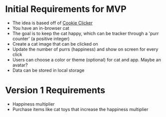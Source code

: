 # Initial Requirements for MVP

- The idea is based off of [Cookie Clicker](https://orteil.dashnet.org/cookieclicker/)
- You have an in-browser cat
- The goal is to keep the cat happy, which can be tracker through a 'purr counter' (a positive integer)
- Create a cat image that can be clicked on
- Update the number of purrs (happiness) and show on screen for every click
- Users can choose a color or theme (optional) for cat and app. Maybe an avatar?
- Data can be stored in local storage

# Version 1 Requirements

- Happiness multiplier
- Purchase items like cat toys that increase the happiness multiplier
